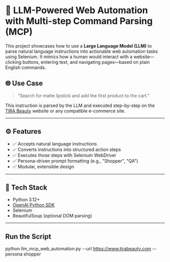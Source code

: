 # 🤖 LLM-Powered Web Automation with Multi-step Command Parsing (MCP)

This project showcases how to use a **Large Language Model (LLM)** to parse natural language instructions into actionable web automation tasks using Selenium. It mimics how a human would interact with a website—clicking buttons, entering text, and navigating pages—based on plain English commands.

## 🌐 Use Case

> "Search for matte lipstick and add the first product to the cart."

This instruction is parsed by the LLM and executed step-by-step on the [TIRA Beauty](https://www.tirabeauty.com) website or any compatible e-commerce site.

---

## ⚙️ Features

- ✅ Accepts natural language instructions
- ✅ Converts instructions into structured action steps
- ✅ Executes those steps with Selenium WebDriver
- ✅ Persona-driven prompt formatting (e.g., "Shopper", "QA")
- ✅ Modular, extensible design

---

## 🧠 Tech Stack

- Python 3.12+
- [OpenAI Python SDK](https://github.com/openai/openai-python)
- Selenium
- BeautifulSoup (optional DOM parsing)

---

## Run the Script

python llm_mcp_web_automation.py --url https://www.tirabeauty.com --persona shopper
